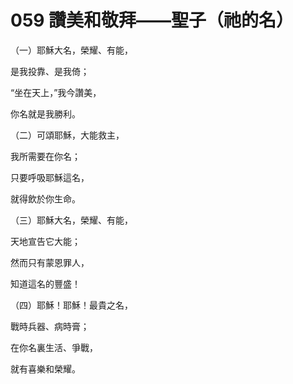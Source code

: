 # 059 讚美和敬拜——聖子（祂的名）

（一）耶穌大名，榮耀、有能，

是我投靠、是我倚；

“坐在天上，”我今讚美，

你名就是我勝利。

（二）可頌耶穌，大能救主，

我所需要在你名；

只要呼吸耶穌這名，

就得飲於你生命。

（三）耶穌大名，榮耀、有能，

天地宣告它大能；

然而只有蒙恩罪人，

知道這名的豐盛！

（四）耶穌！耶穌！最貴之名，

戰時兵器、病時膏；

在你名裏生活、爭戰，

就有喜樂和榮耀。

